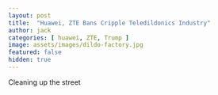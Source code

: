 ```yaml
---
layout: post
title:  "Huawei, ZTE Bans Cripple Teledildonics Industry"
author: jack
categories: [ huawei, ZTE, Trump ]
image: assets/images/dildo-factory.jpg
featured: false
hidden: true
---
```


Cleaning up the street